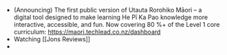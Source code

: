 - (Announcing) The first public version of Utauta Rorohiko Māori – a digital tool designed to make learning He Pī Ka Pao knowledge more interactive, accessible, and fun. Now covering 80 %+ of the Level 1 core curriculum: https://maori.techlead.co.nz/dashboard
- Watching  [[Jons Reviews]]
-